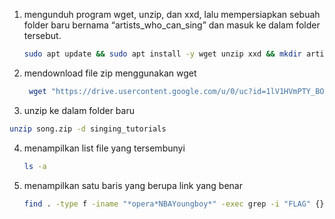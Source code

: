 1. mengunduh program wget, unzip, dan xxd, lalu mempersiapkan sebuah folder baru bernama “artists_who_can_sing” dan masuk ke dalam folder tersebut.
   ```sh
   sudo apt update && sudo apt install -y wget unzip xxd && mkdir artists_who_can_sing && cd artists_who_can_sing
   ```
2. mendownload file zip menggunakan wget
   ```sh
    wget "https://drive.usercontent.google.com/u/0/uc?id=1lV1HVmPTY_BOAK6ToXymRu7V5eVfR0ut&export=download" -O song.zip
   ```
3. unzip ke dalam folder baru
  ```sh
unzip song.zip -d singing_tutorials
```
4. menampilkan list file yang tersembunyi
   ```sh
   ls -a
   ```
5. menampilkan satu baris yang berupa link yang benar
    ```sh
    find . -type f -iname "*opera*NBAYoungboy*" -exec grep -i "FLAG" {} \; > ../flag.txt
    ```
   
   
